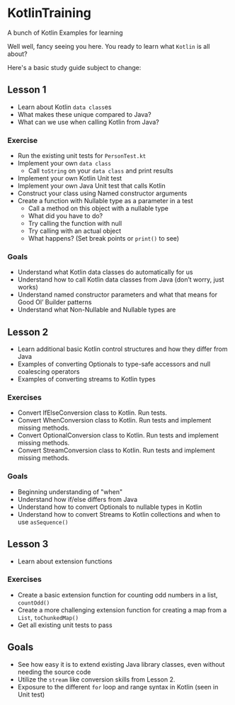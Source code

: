 # KotlinTraining
A bunch of Kotlin Examples for learning

Well well, fancy seeing you here.  You ready to learn what `Kotlin` is all about?

Here's a basic study guide subject to change:

## Lesson 1

- Learn about Kotlin `data class`es
- What makes these unique compared to Java?
- What can we use when calling Kotlin from Java?

### Exercise

- Run the existing unit tests for `PersonTest.kt`
- Implement your own `data class`
  - Call `toString` on your `data class` and print results
- Implement your own Kotlin Unit test
- Implement your own Java Unit test that calls Kotlin
- Construct your class using Named constructor arguments
- Create a function with Nullable type as a parameter in a test
  - Call a method on this object with a nullable type
  - What did you have to do?
  - Try calling the function with null
  - Try calling with an actual object
  - What happens? (Set break points or `print()` to see)
 

### Goals

- Understand what Kotlin data classes do automatically for us
- Understand how to call Kotlin data classes from Java (don’t worry, just works)
- Understand named constructor parameters and what that means for Good Ol’ Builder patterns
- Understand what Non-Nullable and Nullable types are

## Lesson 2

- Learn additional basic Kotlin control structures and how they differ from Java
- Examples of converting Optionals to type-safe accessors and null coalescing operators
- Examples of converting streams to Kotlin types

### Exercises

- Convert IfElseConversion class to Kotlin.  Run tests.
- Convert WhenConversion class to Kotlin.  Run tests and implement missing methods.
- Convert OptionalConversion class to Kotlin.  Run tests and implement missing methods.
- Convert StreamConversion class to Kotlin.  Run tests and implement missing methods.

### Goals

- Beginning understanding of "when"
- Understand how if/else differs from Java
- Understand how to convert Optionals to nullable types in Kotlin
- Understand how to convert Streams to Kotlin collections and when to use `asSequence()`

## Lesson 3

- Learn about extension functions

### Exercises

- Create a basic extension function for counting odd numbers in a list, `countOdd()`
- Create a more challenging extension function for creating a map from a `List`, `toChunkedMap()` 
- Get all existing unit tests to pass

## Goals

- See how easy it is to extend existing Java library classes, even without needing the source code
- Utilize the `stream` like conversion skills from Lesson 2.
- Exposure to the different `for` loop and range syntax in Kotlin (seen in Unit test)
